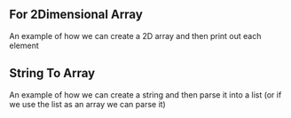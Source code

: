 For 2Dimensional Array
----

An example of how we can create a 2D array and then print out each element



String To Array
----

An example of how we can create a string and then parse it into a list (or if we use the list as an array we can parse it)
